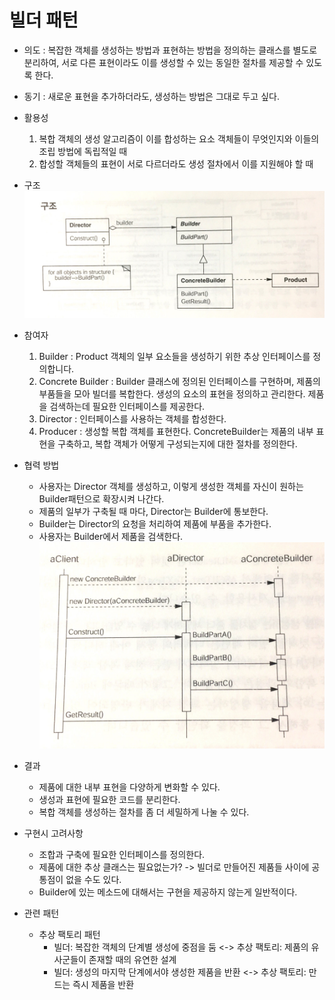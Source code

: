 # 빌더 패턴
* 의도 : 복잡한 객체를 생성하는 방법과 표현하는 방법을 정의하는 클래스를 별도로 분리하여, 서로 다른 표현이라도 이를 생성할 수 있는 동일한 절차를 제공할 수 있도록 한다.

* 동기 : 새로운 표현을 추가하더라도, 생성하는 방법은 그대로 두고 싶다.

* 활용성 
	1. 복합 객체의  생성 알고리즘이 이를 합성하는 요소 객체들이 무엇인지와 이들의 조립 방법에 독립적일 때
	2. 합성할 객체들의 표현이 서로 다르더라도 생성 절차에서 이를 지원해야 할 때 
* 구조
  ![builder](/img/Builder.JPG) 
* 참여자
	1. Builder : Product 객체의 일부 요소들을 생성하기 위한 추상 인터페이스를 정의합니다.
	2. Concrete Builder : Builder 클래스에 정의된 인터페이스를 구현하며, 제품의 부품들을 모아 빌더를 복합한다. 생성의 요소의 표현을 정의하고 관리한다. 제품을 검색하는데 필요한 인터페이스를 제공한다.
	3. Director : 인터페이스를 사용하는 객체를 합성한다.
	4. Producer : 생성할 복합 객체를 표현한다. ConcreteBuilder는 제품의 내부 표현을 구축하고, 복합 객체가 어떻게 구성되는지에 대한 절차를 정의한다.	
* 협력 방법
	* 사용자는 Director 객체를 생성하고, 이렇게 생성한 객체를 자신이 원하는 Builder패턴으로 확장시켜 나간다.
	* 제품의 일부가 구축될 때 마다, Director는 Builder에 통보한다.
	* Builder는 Director의 요청을 처리하여 제품에 부품을 추가한다.
	* 사용자는 Builder에서 제품을 검색한다.
	![builderCommunication](/img/BuilderCommunication.JPG)  
* 결과
	* 제품에 대한 내부 표현을 다양하게 변화할 수 있다.
	* 생성과 표현에 필요한 코드를 분리한다.
	* 복합 객체를 생성하는 절차를 좀 더 세밀하게 나눌 수 있다.
* 구현시 고려사항
	* 조합과 구축에 필요한 인터페이스를 정의한다.
	* 제품에 대한 추상 클래스는 필요없는가? -> 빌더로 만들어진 제품들 사이에 공통점이 없을 수도 있다.
	* Builder에 있는 메소드에 대해서는 구현을 제공하지 않는게 일반적이다.
* 관련 패턴
    * 추상 팩토리 패턴
      * 빌더: 복잡한 객체의 단계별 생성에 중점을 둠 <-> 추상 팩토리: 제품의 유사군들이 존재할 때의 유연한 설계
      * 빌더: 생성의 마지막 단계에서야 생성한 제품을 반환 <-> 추상 팩토리: 만드는 즉시 제품을 반환
  